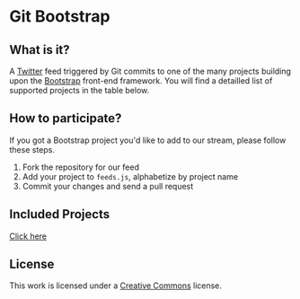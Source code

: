 # Git Bootstrap

## What is it?
A [Twitter](http://twitter.com/gitbootstrap) feed triggered by Git commits to one of the many projects building upon the [Bootstrap](http://getbootstrap.com/) front-end framework. You will find a detailled list of supported projects in the table below.

## How to participate?

If you got a Bootstrap project you'd like to add to our stream, please follow these steps.

1. Fork the repository for our feed
2. Add your project to `feeds.js`, alphabetize by project name
3. Commit your changes and send a pull request

## Included Projects

[Click here](http://gitbootstrap.github.io/feeds/)

## License

This work is licensed under a [Creative Commons](http://creativecommons.org/licenses/by-nc-sa/3.0) license.